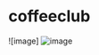 # coffeeclub

![image]
![image](https://drive.google.com/uc?export=view&id=1comI776ZZTVkidb9KQzwlo_apzQ4nPAP)
